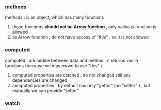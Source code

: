 ### methods 
methods : is an object, which has many functions <br>
1. those functions <b>should not be Arrow function </b> , only valina js function is allowed
2. as Arrow function , do not have access of "this" , so it is not allowed

### computed 
computed : are middle between data and method . it returns vanila functions (because we may nwwd to use "this" )

1. computed properties are catched , do not changed still any dependencies are changed
2. computed properties : by default has only "getter"  (no "setter" ) , but manually we can provide "setter"

### watch